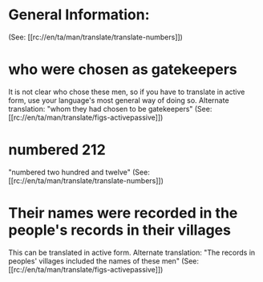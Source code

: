 # General Information:

(See: [[rc://en/ta/man/translate/translate-numbers]])

# who were chosen as gatekeepers

It is not clear who chose these men, so if you have to translate in active form, use your language's most general way of doing so. Alternate translation: "whom they had chosen to be gatekeepers" (See: [[rc://en/ta/man/translate/figs-activepassive]])

# numbered 212

"numbered two hundred and twelve" (See: [[rc://en/ta/man/translate/translate-numbers]])

# Their names were recorded in the people's records in their villages

This can be translated in active form. Alternate translation: "The records in peoples' villages included the names of these men" (See: [[rc://en/ta/man/translate/figs-activepassive]])

